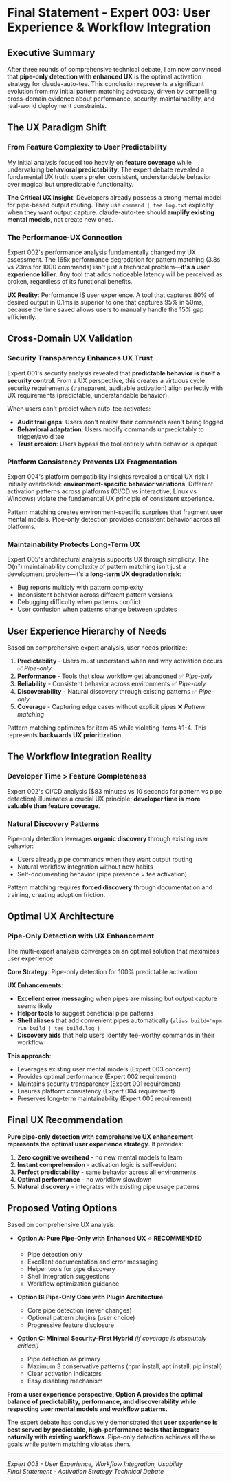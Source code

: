 # Final Statement - Expert 003: User Experience & Workflow Integration

## Executive Summary

After three rounds of comprehensive technical debate, I am now convinced that **pipe-only detection with enhanced UX** is the optimal activation strategy for claude-auto-tee. This conclusion represents a significant evolution from my initial pattern matching advocacy, driven by compelling cross-domain evidence about performance, security, maintainability, and real-world deployment constraints.

## The UX Paradigm Shift

### From Feature Complexity to User Predictability

My initial analysis focused too heavily on **feature coverage** while undervaluing **behavioral predictability**. The expert debate revealed a fundamental UX truth: users prefer consistent, understandable behavior over magical but unpredictable functionality.

**The Critical UX Insight**: Developers already possess a strong mental model for pipe-based output routing. They use `command | tee log.txt` explicitly when they want output capture. claude-auto-tee should **amplify existing mental models**, not create new ones.

### The Performance-UX Connection

Expert 002's performance analysis fundamentally changed my UX assessment. The 165x performance degradation for pattern matching (3.8s vs 23ms for 1000 commands) isn't just a technical problem—**it's a user experience killer**. Any tool that adds noticeable latency will be perceived as broken, regardless of its functional benefits.

**UX Reality**: Performance IS user experience. A tool that captures 80% of desired output in 0.1ms is superior to one that captures 95% in 50ms, because the time saved allows users to manually handle the 15% gap efficiently.

## Cross-Domain UX Validation

### Security Transparency Enhances UX Trust

Expert 001's security analysis revealed that **predictable behavior is itself a security control**. From a UX perspective, this creates a virtuous cycle: security requirements (transparent, auditable activation) align perfectly with UX requirements (predictable, understandable behavior).

When users can't predict when auto-tee activates:
- **Audit trail gaps**: Users don't realize their commands aren't being logged
- **Behavioral adaptation**: Users modify commands unpredictably to trigger/avoid tee
- **Trust erosion**: Users bypass the tool entirely when behavior is opaque

### Platform Consistency Prevents UX Fragmentation

Expert 004's platform compatibility insights revealed a critical UX risk I initially overlooked: **environment-specific behavior variations**. Different activation patterns across platforms (CI/CD vs interactive, Linux vs Windows) violate the fundamental UX principle of consistent experience.

Pattern matching creates environment-specific surprises that fragment user mental models. Pipe-only detection provides consistent behavior across all platforms.

### Maintainability Protects Long-Term UX

Expert 005's architectural analysis supports UX through simplicity. The O(n²) maintainability complexity of pattern matching isn't just a development problem—it's a **long-term UX degradation risk**:
- Bug reports multiply with pattern complexity
- Inconsistent behavior across different pattern versions
- Debugging difficulty when patterns conflict
- User confusion when patterns change between updates

## User Experience Hierarchy of Needs

Based on comprehensive expert analysis, user needs prioritize:

1. **Predictability** - Users must understand when and why activation occurs ✅ *Pipe-only*
2. **Performance** - Tools that slow workflow get abandoned ✅ *Pipe-only*  
3. **Reliability** - Consistent behavior across environments ✅ *Pipe-only*
4. **Discoverability** - Natural discovery through existing patterns ✅ *Pipe-only*
5. **Coverage** - Capturing edge cases without explicit pipes ❌ *Pattern matching*

Pattern matching optimizes for item #5 while violating items #1-4. This represents **backwards UX prioritization**.

## The Workflow Integration Reality

### Developer Time > Feature Completeness

Expert 002's CI/CD analysis ($83 minutes vs 10 seconds for pattern vs pipe detection) illuminates a crucial UX principle: **developer time is more valuable than feature coverage**. 

### Natural Discovery Patterns

Pipe-only detection leverages **organic discovery** through existing user behavior:
- Users already pipe commands when they want output routing
- Natural workflow integration without new habits
- Self-documenting behavior (pipe presence = tee activation)

Pattern matching requires **forced discovery** through documentation and training, creating adoption friction.

## Optimal UX Architecture

### Pipe-Only Detection with UX Enhancement

The multi-expert analysis converges on an optimal solution that maximizes user experience:

**Core Strategy**: Pipe-only detection for 100% predictable activation

**UX Enhancements**:
- **Excellent error messaging** when pipes are missing but output capture seems likely
- **Helper tools** to suggest beneficial pipe patterns
- **Shell aliases** that add convenient pipes automatically (`alias build='npm run build | tee build.log'`)
- **Discovery aids** that help users identify tee-worthy commands in their workflow

**This approach**:
- Leverages existing user mental models (Expert 003 concern)
- Provides optimal performance (Expert 002 requirement)
- Maintains security transparency (Expert 001 requirement)
- Ensures platform consistency (Expert 004 requirement)
- Preserves long-term maintainability (Expert 005 requirement)

## Final UX Recommendation

**Pure pipe-only detection with comprehensive UX enhancement represents the optimal user experience strategy**. It provides:

1. **Zero cognitive overhead** - no new mental models to learn
2. **Instant comprehension** - activation logic is self-evident
3. **Perfect predictability** - same behavior across all environments
4. **Optimal performance** - no workflow slowdown
5. **Natural discovery** - integrates with existing pipe usage patterns

## Proposed Voting Options

Based on comprehensive UX analysis:

- **Option A: Pure Pipe-Only with Enhanced UX** ⭐ **RECOMMENDED**
  - Pipe detection only
  - Excellent documentation and error messaging
  - Helper tools for pipe discovery
  - Shell integration suggestions
  - Workflow optimization guidance

- **Option B: Pipe-Only Core with Plugin Architecture**
  - Core pipe detection (never changes)
  - Optional pattern plugins (user choice)
  - Progressive feature disclosure

- **Option C: Minimal Security-First Hybrid** *(if coverage is absolutely critical)*
  - Pipe detection as primary
  - Maximum 3 conservative patterns (npm install, apt install, pip install)
  - Clear activation indicators
  - Easy disabling mechanism

**From a user experience perspective, Option A provides the optimal balance of predictability, performance, and discoverability while respecting user mental models and workflow patterns.**

The expert debate has conclusively demonstrated that **user experience is best served by predictable, high-performance tools that integrate naturally with existing workflows**. Pipe-only detection achieves all these goals while pattern matching violates them.

---

*Expert 003 - User Experience, Workflow Integration, Usability*  
*Final Statement - Activation Strategy Technical Debate*